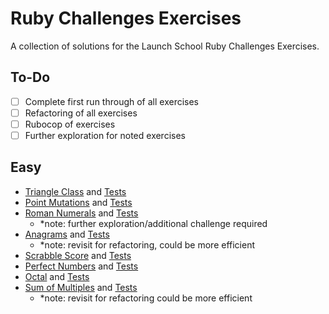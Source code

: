 # Ruby Challenges Exercises

A collection of solutions for the Launch School Ruby Challenges Exercises.

## To-Do

- [ ] Complete first run through of all exercises
- [ ] Refactoring of all exercises
- [ ] Rubocop of exercises
- [ ] Further exploration for noted exercises

## Easy

- [Triangle Class](./easy/triangles.rb) and [Tests](./easy/triangle_tests.rb)
- [Point Mutations](./easy/point_mutations.rb) and [Tests](./easy/point_mutations_test.rb)
- [Roman Numerals](./easy/roman_numerals/rb) and [Tests](./easy/roman_numerals_test.rb)
  - *note: further exploration/additional challenge required
- [Anagrams](./easy/anagrams.rb) and [Tests](./easy/anagrams_tests.rb)
  - *note: revisit for refactoring, could be more efficient
- [Scrabble Score](./easy/scrabble_score.rb) and [Tests](./easy/scrabble_score_test.rb)
- [Perfect Numbers](./easy/perfect_number.rb) and [Tests](./easy/perfect_number_tests.rb)
- [Octal](./easy/octal.rb) and [Tests](./easy/octal_test.rb)
- [Sum of Multiples](./easy/sum_of_multiples.rb) and [Tests](./easy/sum_of_multiples_test.rb)
  - *note: revisit for refactoring could be more efficient
